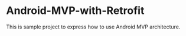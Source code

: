 # Android-MVP-with-Retrofit
This is sample project to express how to use Android MVP architecture. 
